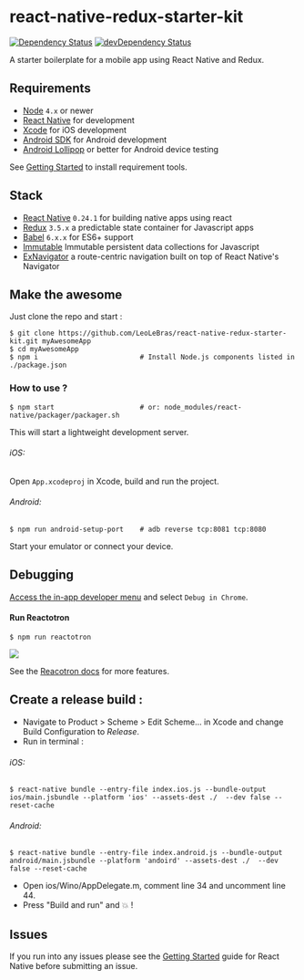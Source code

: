 # react-native-redux-starter-kit
[![Dependency Status](https://david-dm.org/LeoLeBras/react-native-redux-starter-kit.svg?style=flat)](https://david-dm.org/LeoLeBras/react-native-redux-starter-kit)
[![devDependency Status](https://david-dm.org/LeoLeBras/react-native-redux-starter-kit/dev-status.svg?style=flat)](https://david-dm.org/LeoLeBras/react-native-redux-starter-kit#info=devDependencies)

A starter boilerplate for a mobile app using React Native and Redux.

## Requirements
- [Node](https://nodejs.org) `4.x` or newer
- [React Native](http://facebook.github.io/react-native/docs/getting-started.html) for development
- [Xcode](https://developer.apple.com/xcode/) for iOS development
- [Android SDK](https://developer.android.com/sdk/) for Android development
- [Android Lollipop](https://www.android.com/versions/lollipop-5-0/) or better for Android device testing

See [Getting Started](https://facebook.github.io/react-native/docs/getting-started.html) to install requirement tools.

## Stack
- [React Native](https://facebook.github.io/react-native/) `0.24.1` for building native apps using react
- [Redux](http://rackt.github.io/redux/index.html) `3.5.x` a predictable state container for Javascript apps
- [Babel](http://babeljs.io/) `6.x.x` for ES6+ support
- [Immutable](https://facebook.github.io/immutable-js/) Immutable persistent data collections for Javascript
- [ExNavigator](https://github.com/exponentjs/ex-navigator) a route-centric navigation built on top of React Native's Navigator    

## Make the awesome
Just clone the repo
and start :
```shell
$ git clone https://github.com/LeoLeBras/react-native-redux-starter-kit.git myAwesomeApp
$ cd myAwesomeApp
$ npm i                         # Install Node.js components listed in ./package.json
```

### How to use ?
```shell
$ npm start                     # or: node_modules/react-native/packager/packager.sh
```
This will start a lightweight development server.

###### iOS:
Open `App.xcodeproj` in Xcode, build and run the project.

###### Android:
```shell
$ npm run android-setup-port    # adb reverse tcp:8081 tcp:8080
```
Start your emulator or connect your device.

## Debugging
[Access the in-app developer menu](https://facebook.github.io/react-native/docs/debugging.html) and select ``Debug in Chrome``.

#### Run Reactotron
```shell
$ npm run reactotron
```

![](https://github.com/skellock/reactotron/blob/master/images/Reactotron.gif)

See the [Reacotron docs](https://github.com/skellock/reactotron) for more features.

## Create a release build :
* Navigate to Product > Scheme > Edit Scheme... in Xcode and change Build Configuration to *Release*.
* Run in terminal :
###### iOS:
```shell
$ react-native bundle --entry-file index.ios.js --bundle-output ios/main.jsbundle --platform 'ios' --assets-dest ./  --dev false --reset-cache
```
###### Android:
```shell
$ react-native bundle --entry-file index.android.js --bundle-output android/main.jsbundle --platform 'andoird' --assets-dest ./  --dev false --reset-cache
```

* Open ios/Wino/AppDelegate.m, comment line 34 and uncomment line 44.
* Press "Build and run" and :boom: !

## Issues
If you run into any issues please see the [Getting Started](http://facebook.github.io/react-native/docs/getting-started.html) guide for React Native before submitting an issue.
